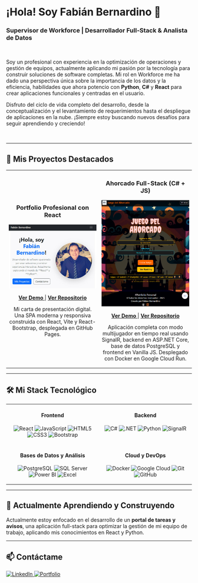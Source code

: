 # ¡Hola! Soy Fabián Bernardino 👋

### Supervisor de Workforce | Desarrollador Full-Stack & Analista de Datos

<br>

Soy un profesional con experiencia en la optimización de operaciones y gestión de equipos, actualmente aplicando mi pasión por la tecnología para construir soluciones de software completas. Mi rol en Workforce me ha dado una perspectiva única sobre la importancia de los datos y la eficiencia, habilidades que ahora potencio con **Python**, **C#** y **React** para crear aplicaciones funcionales y centradas en el usuario.

Disfruto del ciclo de vida completo del desarrollo, desde la conceptualización y el levantamiento de requerimientos hasta el despliegue de aplicaciones en la nube. ¡Siempre estoy buscando nuevos desafíos para seguir aprendiendo y creciendo!

<br>

---

## 🚀 Mis Proyectos Destacados

<table>
  <tr>
    <td width="50%">
      <h3 align="center">Portfolio Profesional con React</h3>
      <div align="center">
        <a href="https://github.com/Charlydk/Portfolio_personal" target="_blank">
          <img src="https://raw.githubusercontent.com/Charlydk/Portfolio_personal/main/public/images/portfolio-web.png" width="400" alt="Portfolio Screenshot">
        </a>
        <p>
          <a href="https://charlydk.github.io/Portfolio_personal/" target="_blank">
            <b>Ver Demo</b>
          </a>
          |
          <a href="https://github.com/Charlydk/fabian-bernardino-portfolio" target="_blank">
            <b>Ver Repositorio</b>
          </a>
        </p>
        <p>
          Mi carta de presentación digital. Una SPA moderna y responsiva construida con React, Vite y React-Bootstrap, desplegada en GitHub Pages.
        </p>
      </div>
    </td>
    <td width="50%">
      <h3 align="center">Ahorcado Full-Stack (C# + JS)</h3>
      <div align="center">
        <a href="https://github.com/Charlydk/ahorcado-game" target="_blank">
          <img src="https://github.com/Charlydk/ahorcado-game/blob/main/frontend/img/screenshot.png?raw=true" width="400" alt="Ahorcado Screenshot">
        </a>
        <p>
          <a href="https://charlydk.github.io/ahorcado-game/frontend/" target="_blank">
            <b>Ver Demo</b>
          </a>
          |
          <a href="https://github.com/Charlydk/ahorcado-game" target="_blank">
            <b>Ver Repositorio</b>
          </a>
        </p>
        <p>
          Aplicación completa con modo multijugador en tiempo real usando SignalR, backend en ASP.NET Core, base de datos PostgreSQL y frontend en Vanilla JS. Desplegado con Docker en Google Cloud Run.
        </p>
      </div>
    </td>
  </tr>
</table>

---

## 🛠️ Mi Stack Tecnológico

<table>
  <tr>
    <td valign="top" width="50%">
      <h4 align="center">Frontend</h4>
      <p align="center">
        <img src="https://img.shields.io/badge/React-61DAFB?style=for-the-badge&logo=react&logoColor=black" alt="React">
        <img src="https://img.shields.io/badge/JavaScript-F7DF1E?style=for-the-badge&logo=javascript&logoColor=black" alt="JavaScript">
        <img src="https://img.shields.io/badge/HTML5-E34F26?style=for-the-badge&logo=html5&logoColor=white" alt="HTML5">
        <img src="https://img.shields.io/badge/CSS3-1572B6?style=for-the-badge&logo=css3&logoColor=white" alt="CSS3">
        <img src="https://img.shields.io/badge/Bootstrap-7952B3?style=for-the-badge&logo=bootstrap&logoColor=white" alt="Bootstrap">
      </p>
    </td>
    <td valign="top" width="50%">
      <h4 align="center">Backend</h4>
      <p align="center">
        <img src="https://img.shields.io/badge/C%23-239120?style=for-the-badge&logo=c-sharp&logoColor=white" alt="C#">
        <img src="https://img.shields.io/badge/.NET-512BD4?style=for-the-badge&logo=dotnet&logoColor=white" alt=".NET">
        <img src="https://img.shields.io/badge/Python-3776AB?style=for-the-badge&logo=python&logoColor=white" alt="Python">
        <img src="https://img.shields.io/badge/SignalR-000000?style=for-the-badge&logo=dotnet&logoColor=white" alt="SignalR">
      </p>
    </td>
  </tr>
  <tr>
    <td valign="top" width="50%">
      <h4 align="center">Bases de Datos y Análisis</h4>
      <p align="center">
        <img src="https://img.shields.io/badge/PostgreSQL-4169E1?style=for-the-badge&logo=postgresql&logoColor=white" alt="PostgreSQL">
        <img src="https://img.shields.io/badge/Microsoft_SQL_Server-CC2927?style=for-the-badge&logo=microsoft-sql-server&logoColor=white" alt="SQL Server">
        <img src="https://img.shields.io/badge/Power%20BI-F2C811?style=for-the-badge&logo=power-bi&logoColor=black" alt="Power BI">
        <img src="https://img.shields.io/badge/Microsoft_Excel-217346?style=for-the-badge&logo=microsoft-excel&logoColor=white" alt="Excel">
      </p>
    </td>
    <td valign="top" width="50%">
      <h4 align="center">Cloud y DevOps</h4>
      <p align="center">
        <img src="https://img.shields.io/badge/Docker-2496ED?style=for-the-badge&logo=docker&logoColor=white" alt="Docker">
        <img src="https://img.shields.io/badge/Google_Cloud-4285F4?style=for-the-badge&logo=google-cloud&logoColor=white" alt="Google Cloud">
        <img src="https://img.shields.io/badge/Git-F05032?style=for-the-badge&logo=git&logoColor=white" alt="Git">
        <img src="https://img.shields.io/badge/GitHub-181717?style=for-the-badge&logo=github&logoColor=white" alt="GitHub">
      </p>
    </td>
  </tr>
</table>

---

## 🌱 Actualmente Aprendiendo y Construyendo

Actualmente estoy enfocado en el desarrollo de un **portal de tareas y avisos**, una aplicación full-stack para optimizar la gestión de mi equipo de trabajo, aplicando mis conocimientos en React y Python.

---

## 📫 Contáctame

<p align="left">
  <a href="https://www.linkedin.com/in/fabian-bernardino/" target="_blank">
    <img src="https://img.shields.io/badge/LinkedIn-0077B5?style=for-the-badge&logo=linkedin&logoColor=white" alt="LinkedIn">
  </a>
  <a href="https://charlydk.github.io/Portfolio_personal/" target="_blank">
    <img src="https://img.shields.io/badge/Mi_Portfolio-00d4ff?style=for-the-badge&logo=react&logoColor=black" alt="Portfolio">
  </a>
</p>
